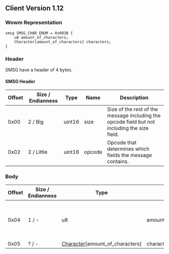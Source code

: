 ## Client Version 1.12

### Wowm Representation
```rust,ignore
smsg SMSG_CHAR_ENUM = 0x003B {
    u8 amount_of_characters;
    Character[amount_of_characters] characters;
}
```
### Header
SMSG have a header of 4 bytes.

#### SMSG Header
| Offset | Size / Endianness | Type   | Name   | Description |
| ------ | ----------------- | ------ | ------ | ----------- |
| 0x00   | 2 / Big           | uint16 | size   | Size of the rest of the message including the opcode field but not including the size field.|
| 0x02   | 2 / Little        | uint16 | opcode | Opcode that determines which fields the message contains.|
### Body
| Offset | Size / Endianness | Type | Name | Description | Comment |
| ------ | ----------------- | ---- | ---- | ----------- | ------- |
| 0x04 | 1 / - | u8 | amount_of_characters |  | Client can not handle values larger than 10 |
| 0x05 | ? / - | [Character](character.md)[amount_of_characters] | characters |  |  |
